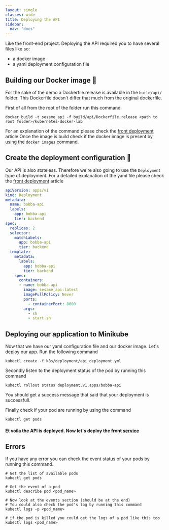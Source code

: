 ```yaml
---
layout: single
classes: wide
title: Deploying the API 
sidebar:
  nav: "docs"
---
```


Like the front-end project. Deploying the API required you to have several files like so:

- a docker image
- a yaml deployment configuration file

## Building our Docker image 🐣

For the sake of the demo a Dockerfile.release is available in the ```build/api/``` folder. This Dockerfile doesn't differ that much from the original dockerfile.

First of all from the root of the folder run this command

```shell
docker build -t sesame_api -f build/api/Dockerfile.release <path to root folder>/kubernetes-docker-lab
```

For an explanation of the command please check the [front deployment](front.md) article
Once the image is build check if the docker image is present by using the ```docker images``` command.

## Create the deployment configuration 🐥

Our API is also stateless. Therefore we're also going to use the ```Deployment``` type of deployment.
For a detailed explanation of the yaml file please check the [front deployment](front.md) article

```yaml
apiVersion: apps/v1
kind: Deployment
metadata:
  name: bobba-api
  labels:
    app: bobba-api
    tier: backend
spec:
  replicas: 2
  selector:
    matchLabels:
      app: bobba-api
      tier: backend
  template:
    metadata:
      labels:
        app: bobba-api
        tier: backend
    spec:
      containers:
      - name: bobba-api
        image: sesame_api:latest
        imagePullPolicy: Never
        ports:
          - containerPort: 8000
        args:
          - sh
          - start.sh
```

## Deploying our application to Minikube

Now that we have our yaml configuration file and our docker image. 
Let's deploy our app. Run the following command

```shell
kubectl create -f k8s/deployment/api_deployment.yml
```

Secondly listen to the deployment status of the pod by running this command

```shell
kubectl rollout status deployment.v1.apps/bobba-api
```

You should get a success message that said that your deployment is successfull. 

Finally check if your pod are running by using the command

```shell
kubectl get pods
```

#### Et voila the API is deployed. Now let's deploy the front [service](service_front.md)

## Errors

If you have any error you can check the event status of your pods by running this command.

```shell
# Get the list of available pods
kubectl get pods

# Get the event of a pod
kubectl describe pod <pod_name>

# Now look at the events section (should be at the end)
# You could also check the pod's log by running this command
kubectl logs -p <pod_name>

# if the pod is killed you could get the logs of a pod like this too
kubectl logs <pod_name>
```